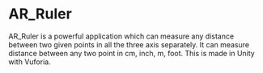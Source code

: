 # AR_Ruler
AR_Ruler is a powerful application which can measure any distance between two given points in all the three axis separately. It can measure distance between any two point in cm, inch, m, foot. This is made in Unity with Vuforia.
